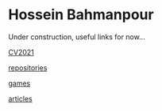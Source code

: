 # Hossein Bahmanpour

Under construction, useful links for now...

[CV2021](https://docs.google.com/viewer?url=https://github.com/hosseinbahmanpour/hosseinbahmanpour.github.io/blob/ef62e3e2b6ef75a7ba34ba0da31a8a2344521819/CV2021.pdf "Hossein's public CV")

[repositories](https://github.com/hosseinbahmanpour "Hossein's repositories")

[games](https://bahmanpour.wordpress.com "Hossein's games")

[articles](https://hosseinbahmanpour.blogspot.com "Hossein's articles")
